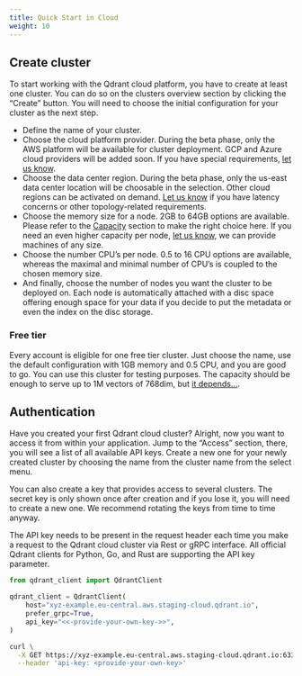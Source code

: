 ```yaml
---
title: Quick Start in Cloud
weight: 10
---
```


## Create cluster

To start working with the Qdrant cloud platform, you have to create at least one cluster. You can do so on the clusters overview section by clicking the “Create” button.
You will need to choose the initial configuration for your cluster as the next step. 


* Define the name of your cluster. 
* Choose the cloud platform provider. During the beta phase, only the AWS platform will be available for cluster deployment. GCP and Azure cloud providers will be added soon. If you have special requirements, [let us know](mailto:cloud@qdrant.io).
* Choose the data center region. During the beta phase, only the us-east data center location will be choosable in the selection. Other cloud regions can be activated on demand. [Let us know](mailto:cloud@qdrant.io) if you have latency concerns or other topology-related requirements.
* Choose the memory size for a node. 2GB to 64GB options are available. Please refer to the [Capacity](...........) section to make the right choice here. If you need an even higher capacity per node, [let us know](mailto:cloud@qdrant.io), we can provide machines of any size.
* Choose the number CPU’s per node. 0.5 to 16 CPU options are available, whereas the maximal and minimal number of CPU’s is coupled to the chosen memory size. 
* And finally, choose the number of nodes you want the cluster to be deployed on. Each node is automatically attached with a disc space offering enough space for your data if you decide to put the metadata or even the index on the disc storage.


### Free tier

Every account is eligible for one free tier cluster.
Just choose the name, use the default configuration with 1GB memory and 0.5 CPU, and you are good to go.
You can use this cluster for testing purposes. The capacity should be enough to serve up to 1M vectors of 768dim, but [it depends…](...........). 

## Authentication

Have you created your first Qdrant cloud cluster?
Alright, now you want to access it from within your application.
Jump to the “Access” section, there, you will see a list of all available API keys.
Create a new one for your newly created cluster by choosing the name from the cluster name from the select menu.

You can also create a key that provides access to several clusters.
The secret key is only shown once after creation and if you lose it, you will need to create a new one. We recommend rotating the keys from time to time anyway.

The API key needs to be present in the request header each time you make a request to the Qdrant cloud cluster via Rest or gRPC interface.
All official Qdrant clients for Python, Go, and Rust are supporting the API key parameter. 

<!---
Examples with clients
-->


```python
from qdrant_client import QdrantClient

qdrant_client = QdrantClient(
    host="xyz-example.eu-central.aws.staging-cloud.qdrant.io", 
    prefer_grpc=True,
    api_key="<<-provide-your-own-key->>",
)
```

```bash
curl \
  -X GET https://xyz-example.eu-central.aws.staging-cloud.qdrant.io:6333 \
  --header 'api-key: <provide-your-own-key>'
```
